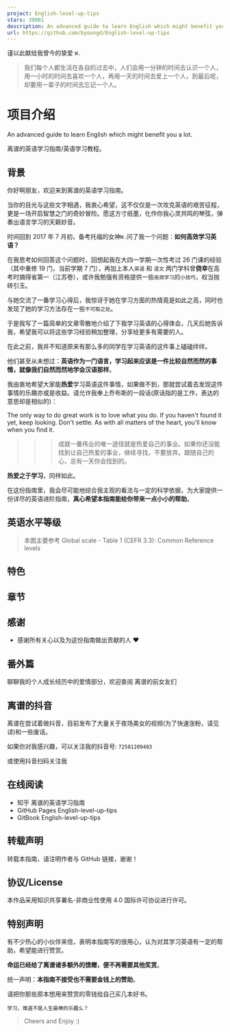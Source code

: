 ```yaml
---
project: English-level-up-tips
stars: 39081
description: An advanced guide to learn English which might benefit you a lot 🎉 .  离谱的英语学习指南/英语学习教程。
url: https://github.com/byoungd/English-level-up-tips
---
```


谨以此献给我曾今的挚爱 `W.`

> 我们每个人都生活在各自的过去中，人们会用一分钟的时间去认识一个人，用一小时的时间去喜欢一个人，再用一天的时间去爱上一个人，到最后呢，却要用一辈子的时间去忘记一个人。

项目介绍
====

An advanced guide to learn English which might benefit you a lot.

离谱的英语学习指南/英语学习教程。

背景
--

你好啊朋友，欢迎来到离谱的英语学习指南。

当你的目光与这些文字相遇，我衷心希望，这不仅仅是一次攻克英语的艰苦征程，更是一场开启智慧之门的奇妙冒险。愿这方寸纸墨，化作你我心灵共鸣的琴弦，弹奏出语言学习的天籁妙音。

时间回到 2017 年 7 月初，备考托福的女神`W.`问了我一个问题：**如何高效学习英语？**

在我思考如何回答这个问题时，回想起我在大四一学期一次性考过 26 门课的经验（其中重修 19 门，当前学期 7 门），再加上本人`英语` 和 `语文` 两门学科曾**侥幸**在高考时摘得省第一（江苏卷），或许我勉强有资格提供一些`高效学习`的`小技巧`，权当抛砖引玉。

与她交流了一番学习心得后，我惊讶于她在学习方面的热情竟是如此之高，同时也发现了她的学习方法存在一些`不可取之处`。

于是我写了一篇简单的文章零散地介绍了下我学习英语的心得体会，几天后她告诉我，希望我可以将这些学习经验稍加整理，分享给更多有需要的人。

在此之前，我并不知道原来有那么多的同学在学习英语的这件事上磕磕绊绊。

他们甚至从未想过：**英语作为一门语言，学习起来应该是一件比较自然而然的事情，就像我们自然而然地学会汉语那样**。

我由衷地希望大家能**热爱**学习英语这件事情，如果做不到，那就尝试着去发现这件事情的乐趣亦或是收益。请允许我奉上乔布斯的一段话(原话指的是工作，表达的意思却是相似的)：

The only way to do great work is to love what you do. If you haven't found it yet, keep looking. Don't settle. As with all matters of the heart, you'll know when you find it.

> > > 成就一番伟业的唯一途径就是热爱自己的事业。如果你还没能找到让自己热爱的事业，继续寻找，不要放弃。跟随自己的心，总有一天你会找到的。

**热爱之于学习**，同样如此。

在这份指南里，我会尽可能地综合我主观的看法与一定的科学依据，为大家提供一份详尽的英语进阶指南，**真心希望本指南能给你带来一点小小的帮助**。

英语水平等级
------

> 本图主要参考 Global scale - Table 1 (CEFR 3.3): Common Reference levels

特色
--

章节
--

感谢
--

-   感谢所有关心以及为这份指南做出贡献的人 ❤️

番外篇
---

聊聊我的个人成长经历中的爱情部分，欢迎查阅 离谱的前女友们

离谱的抖音
-----

离谱在尝试着做抖音，目前发布了大量关于夜场美女的视频(为了快速涨粉，请见谅)和一些废话。

如果你对我感兴趣，可以关注我的抖音号: `72581209403`

或使用抖音扫码关注我

在线阅读
----

-   知乎 离谱的英语学习指南
-   GitHub Pages English-level-up-tips
-   GitBook English-level-up-tips

转载声明
----

转载本指南，请注明作者与 GitHub 链接，谢谢！

协议/License
----------

本作品采用知识共享署名-非商业性使用 4.0 国际许可协议进行许可。

特别声明
----

有不少热心的小伙伴来信，表明本指南写的很用心，认为对其学习英语有一定的帮助，希望能进行赞赏。

**命运已经给了离谱诸多额外的馈赠，便不再需要其他奖赏**。

统一声明：**本指南不接受也不需要金钱上的赞助**。

请把你那些原本想用来赞赏的零钱给自己买几本好书。

```
学习，难道不是人生最棒的乐趣么？
```

> Cheers and Enjoy :)
